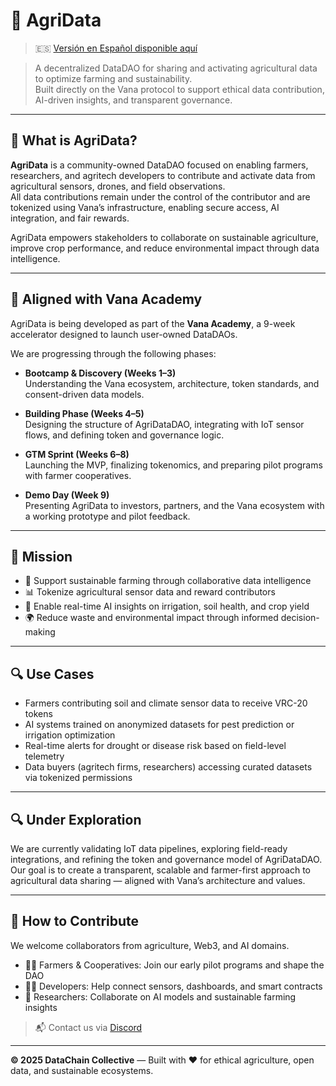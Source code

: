 # 🌾 AgriData

> 🇪🇸 [Versión en Español disponible aquí](./ROADMAP.ES.md)

> A decentralized DataDAO for sharing and activating agricultural data to optimize farming and sustainability.  
> Built directly on the Vana protocol to support ethical data contribution, AI-driven insights, and transparent governance.

---

## 🌱 What is AgriData?

**AgriData** is a community-owned DataDAO focused on enabling farmers, researchers, and agritech developers to contribute and activate data from agricultural sensors, drones, and field observations.  
All data contributions remain under the control of the contributor and are tokenized using Vana’s infrastructure, enabling secure access, AI integration, and fair rewards.

AgriData empowers stakeholders to collaborate on sustainable agriculture, improve crop performance, and reduce environmental impact through data intelligence.

---

## 🚀 Aligned with Vana Academy

AgriData is being developed as part of the **Vana Academy**, a 9-week accelerator designed to launch user-owned DataDAOs.

We are progressing through the following phases:

- **Bootcamp & Discovery (Weeks 1–3)**  
  Understanding the Vana ecosystem, architecture, token standards, and consent-driven data models.

- **Building Phase (Weeks 4–5)**  
  Designing the structure of AgriDataDAO, integrating with IoT sensor flows, and defining token and governance logic.

- **GTM Sprint (Weeks 6–8)**  
  Launching the MVP, finalizing tokenomics, and preparing pilot programs with farmer cooperatives.

- **Demo Day (Week 9)**  
  Presenting AgriData to investors, partners, and the Vana ecosystem with a working prototype and pilot feedback.

---

## 🎯 Mission

- 🌱 Support sustainable farming through collaborative data intelligence
- 📊 Tokenize agricultural sensor data and reward contributors
- 🌾 Enable real-time AI insights on irrigation, soil health, and crop yield
- 🌍 Reduce waste and environmental impact through informed decision-making

---

## 🔍 Use Cases

- Farmers contributing soil and climate sensor data to receive VRC-20 tokens
- AI systems trained on anonymized datasets for pest prediction or irrigation optimization
- Real-time alerts for drought or disease risk based on field-level telemetry
- Data buyers (agritech firms, researchers) accessing curated datasets via tokenized permissions

---

## 🔍 Under Exploration

We are currently validating IoT data pipelines, exploring field-ready integrations, and refining the token and governance model of AgriDataDAO.  
Our goal is to create a transparent, scalable and farmer-first approach to agricultural data sharing — aligned with Vana’s architecture and values.

---

## 🤝 How to Contribute

We welcome collaborators from agriculture, Web3, and AI domains.

- 🧑‍🌾 Farmers & Cooperatives: Join our early pilot programs and shape the DAO
- 🧑‍💻 Developers: Help connect sensors, dashboards, and smart contracts
- 🧠 Researchers: Collaborate on AI models and sustainable farming insights

> 📬 Contact us via [Discord](https://discord.com/channels/1384877094156239039/1384877094747639810) <!--or open an [issue](https://github.com/agridata/issues)-->

---

**© 2025 DataChain Collective** — Built with ❤️ for ethical agriculture, open data, and sustainable ecosystems.
